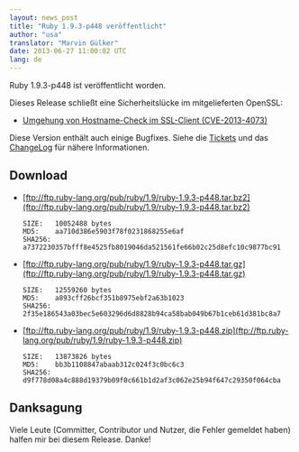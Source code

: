 ```yaml
---
layout: news_post
title: "Ruby 1.9.3-p448 veröffentlicht"
author: "usa"
translator: "Marvin Gülker"
date: 2013-06-27 11:00:02 UTC
lang: de
---
```


Ruby 1.9.3-p448 ist veröffentlicht worden.

Dieses Release schließt eine Sicherheitslücke im mitgelieferten
OpenSSL:

 * [Umgehung von Hostname-Check im SSL-Client
   (CVE-2013-4073)](/de/news/2013/06/27/hostname-check-bypassing-vulnerability-in-openssl-client-cve-2013-4073/)

Diese Version enthält auch einige Bugfixes.
Siehe die
[Tickets](https://bugs.ruby-lang.org/projects/ruby-193/issues?set_filter=1&amp;status_id=5)
und das [ChangeLog](http://svn.ruby-lang.org/repos/ruby/tags/v1_9_3_448/ChangeLog)
für nähere Informationen.

## Download

* [ftp://ftp.ruby-lang.org/pub/ruby/1.9/ruby-1.9.3-p448.tar.bz2](ftp://ftp.ruby-lang.org/pub/ruby/1.9/ruby-1.9.3-p448.tar.bz2)

      SIZE:   10052488 bytes
      MD5:    aa710d386e5903f78f0231868255e6af
      SHA256: a7372230357bfff8e4525fb8019046da521561fe66b02c25d8efc10c9877bc91

* [ftp://ftp.ruby-lang.org/pub/ruby/1.9/ruby-1.9.3-p448.tar.gz](ftp://ftp.ruby-lang.org/pub/ruby/1.9/ruby-1.9.3-p448.tar.gz)

      SIZE:   12559260 bytes
      MD5:    a893cff26bcf351b8975ebf2a63b1023
      SHA256: 2f35e186543a03bec5e603296d6d8828b94ca58bab049b67b1ceb61d381bc8a7

* [ftp://ftp.ruby-lang.org/pub/ruby/1.9/ruby-1.9.3-p448.zip](ftp://ftp.ruby-lang.org/pub/ruby/1.9/ruby-1.9.3-p448.zip)

      SIZE:   13873826 bytes
      MD5:    bb3b1108847abaab312c024f3c0bc6c3
      SHA256: d9f778d08a4c888d19379b09f0c661b1d2af3c062e25b94f647c29350f064cba

## Danksagung

Viele Leute (Committer, Contributor und Nutzer, die Fehler gemeldet
haben) halfen mir bei diesem Release. Danke!
